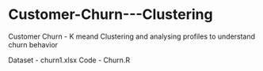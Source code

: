 # Customer-Churn---Clustering

Customer Churn - K meand Clustering and analysing profiles to understand churn behavior

Dataset - churn1.xlsx
Code - Churn.R

